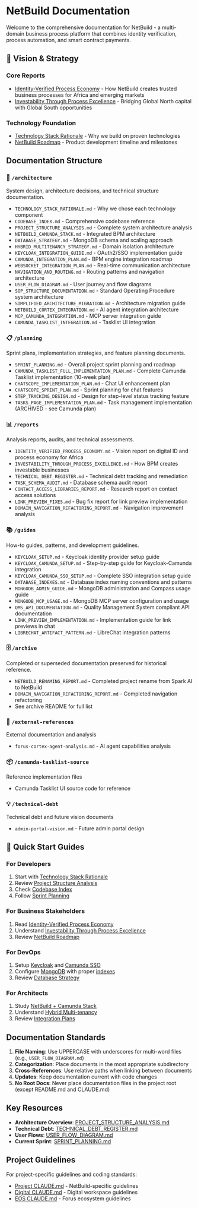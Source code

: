 # NetBuild Documentation

Welcome to the comprehensive documentation for NetBuild - a multi-domain business process platform that combines identity verification, process automation, and smart contract payments.

## 🎯 Vision & Strategy

### Core Reports
- [Identity-Verified Process Economy](./reports/IDENTITY_VERIFIED_PROCESS_ECONOMY.md) - How NetBuild creates trusted business processes for Africa and emerging markets
- [Investability Through Process Excellence](./reports/INVESTABILITY_THROUGH_PROCESS_EXCELLENCE.md) - Bridging Global North capital with Global South opportunities

### Technology Foundation
- [Technology Stack Rationale](./architecture/TECHNOLOGY_STACK_RATIONALE.md) - Why we build on proven technologies
- [NetBuild Roadmap](./NETBUILD_ROADMAP.md) - Product development timeline and milestones

## Documentation Structure

### 📐 `/architecture`
System design, architecture decisions, and technical structure documentation.
- `TECHNOLOGY_STACK_RATIONALE.md` - Why we chose each technology component
- `CODEBASE_INDEX.md` - Comprehensive codebase reference
- `PROJECT_STRUCTURE_ANALYSIS.md` - Complete system architecture analysis
- `NETBUILD_CAMUNDA_STACK.md` - Integrated BPM architecture
- `DATABASE_STRATEGY.md` - MongoDB schema and scaling approach
- `HYBRID_MULTITENANCY_STRATEGY.md` - Domain isolation architecture
- `KEYCLOAK_INTEGRATION_GUIDE.md` - OAuth2/SSO implementation guide
- `CAMUNDA_INTEGRATION_PLAN.md` - BPM engine integration roadmap
- `WEBSOCKET_INTEGRATION_PLAN.md` - Real-time communication architecture
- `NAVIGATION_AND_ROUTING.md` - Routing patterns and navigation architecture
- `USER_FLOW_DIAGRAM.md` - User journey and flow diagrams
- `SOP_STRUCTURE_DOCUMENTATION.md` - Standard Operating Procedure system architecture
- `SIMPLIFIED_ARCHITECTURE_MIGRATION.md` - Architecture migration guide
- `NETBUILD_CORTEX_INTEGRATION.md` - AI agent integration architecture
- `MCP_CAMUNDA_INTEGRATION.md` - MCP server integration guide
- `CAMUNDA_TASKLIST_INTEGRATION.md` - Tasklist UI integration

### 📋 `/planning`
Sprint plans, implementation strategies, and feature planning documents.
- `SPRINT_PLANNING.md` - Overall project sprint planning and roadmap
- `CAMUNDA_TASKLIST_FULL_IMPLEMENTATION_PLAN.md` - Complete Camunda Tasklist implementation (10-week plan)
- `CHATSCOPE_IMPLEMENTATION_PLAN.md` - Chat UI enhancement plan
- `CHATSCOPE_SPRINT_PLAN.md` - Sprint planning for chat features
- `STEP_TRACKING_DESIGN.md` - Design for step-level status tracking feature
- `TASKS_PAGE_IMPLEMENTATION_PLAN.md` - Task management implementation (ARCHIVED - see Camunda plan)

### 📊 `/reports`
Analysis reports, audits, and technical assessments.
- `IDENTITY_VERIFIED_PROCESS_ECONOMY.md` - Vision report on digital ID and process economy for Africa
- `INVESTABILITY_THROUGH_PROCESS_EXCELLENCE.md` - How BPM creates investable businesses
- `TECHNICAL_DEBT_REGISTER.md` - Technical debt tracking and remediation
- `TASK_SCHEMA_AUDIT.md` - Database schema audit report
- `CONTACT_ACCESS_LIBRARIES_REPORT.md` - Research report on contact access solutions
- `LINK_PREVIEW_FIXES.md` - Bug fix report for link preview implementation
- `DOMAIN_NAVIGATION_REFACTORING_REPORT.md` - Navigation improvement analysis

### 📚 `/guides`
How-to guides, patterns, and development guidelines.
- `KEYCLOAK_SETUP.md` - Keycloak identity provider setup guide
- `KEYCLOAK_CAMUNDA_SETUP.md` - Step-by-step guide for Keycloak-Camunda integration
- `KEYCLOAK_CAMUNDA_SSO_SETUP.md` - Complete SSO integration setup guide
- `DATABASE_INDEXES.md` - Database index naming conventions and patterns
- `MONGODB_ADMIN_GUIDE.md` - MongoDB administration and Compass usage guide
- `MONGODB_MCP_USAGE.md` - MongoDB MCP server configuration and usage
- `QMS_API_DOCUMENTATION.md` - Quality Management System compliant API documentation
- `LINK_PREVIEW_IMPLEMENTATION.md` - Implementation guide for link previews in chat
- `LIBRECHAT_ARTIFACT_PATTERN.md` - LibreChat integration patterns

### 🗄️ `/archive`
Completed or superseded documentation preserved for historical reference.
- `NETBUILD_RENAMING_REPORT.md` - Completed project rename from Spark AI to NetBuild
- `DOMAIN_NAVIGATION_REFACTORING_REPORT.md` - Completed navigation refactoring
- See archive README for full list

### 🔧 `/external-references`
External documentation and analysis
- `forus-cortex-agent-analysis.md` - AI agent capabilities analysis

### 📦 `/camunda-tasklist-source`
Reference implementation files
- Camunda Tasklist UI source code for reference

### 💡 `/technical-debt`
Technical debt and future vision documents
- `admin-portal-vision.md` - Future admin portal design

## 🚀 Quick Start Guides

### For Developers
1. Start with [Technology Stack Rationale](./architecture/TECHNOLOGY_STACK_RATIONALE.md)
2. Review [Project Structure Analysis](./architecture/PROJECT_STRUCTURE_ANALYSIS.md)
3. Check [Codebase Index](./architecture/CODEBASE_INDEX.md)
4. Follow [Sprint Planning](./planning/SPRINT_PLANNING.md)

### For Business Stakeholders
1. Read [Identity-Verified Process Economy](./reports/IDENTITY_VERIFIED_PROCESS_ECONOMY.md)
2. Understand [Investability Through Process Excellence](./reports/INVESTABILITY_THROUGH_PROCESS_EXCELLENCE.md)
3. Review [NetBuild Roadmap](./NETBUILD_ROADMAP.md)

### For DevOps
1. Setup [Keycloak](./guides/KEYCLOAK_SETUP.md) and [Camunda SSO](./guides/KEYCLOAK_CAMUNDA_SSO_SETUP.md)
2. Configure [MongoDB](./guides/MONGODB_ADMIN_GUIDE.md) with proper [indexes](./guides/DATABASE_INDEXES.md)
3. Review [Database Strategy](./architecture/DATABASE_STRATEGY.md)

### For Architects
1. Study [NetBuild + Camunda Stack](./architecture/NETBUILD_CAMUNDA_STACK.md)
2. Understand [Hybrid Multi-tenancy](./architecture/HYBRID_MULTITENANCY_STRATEGY.md)
3. Review [Integration Plans](./architecture/CAMUNDA_INTEGRATION_PLAN.md)

## Documentation Standards

1. **File Naming**: Use UPPERCASE with underscores for multi-word files (e.g., `USER_FLOW_DIAGRAM.md`)
2. **Categorization**: Place documents in the most appropriate subdirectory
3. **Cross-References**: Use relative paths when linking between documents
4. **Updates**: Keep documentation current with code changes
5. **No Root Docs**: Never place documentation files in the project root (except README.md and CLAUDE.md)

## Key Resources

- **Architecture Overview**: [PROJECT_STRUCTURE_ANALYSIS.md](./architecture/PROJECT_STRUCTURE_ANALYSIS.md)
- **Technical Debt**: [TECHNICAL_DEBT_REGISTER.md](./reports/TECHNICAL_DEBT_REGISTER.md)
- **User Flows**: [USER_FLOW_DIAGRAM.md](./architecture/USER_FLOW_DIAGRAM.md)
- **Current Sprint**: [SPRINT_PLANNING.md](./planning/SPRINT_PLANNING.md)

## Project Guidelines

For project-specific guidelines and coding standards:
- [Project CLAUDE.md](../CLAUDE.md) - NetBuild-specific guidelines
- [Digital CLAUDE.md](../../CLAUDE.md) - Digital workspace guidelines
- [EOS CLAUDE.md](../../../CLAUDE.md) - Forus ecosystem guidelines
